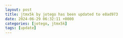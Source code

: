 ```yaml
---
layout: post
title: jtmx5k by jotego has been updated to e8ad973
date: 2024-06-29 06:32:11 +0000
categories: [jotego, jtmx5k]
tags: [update]
---
```


